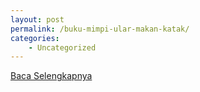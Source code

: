 ```yaml
---
layout: post
permalink: /buku-mimpi-ular-makan-katak/
categories:
    - Uncategorized
---
```


[Baca Selengkapnya](/03)